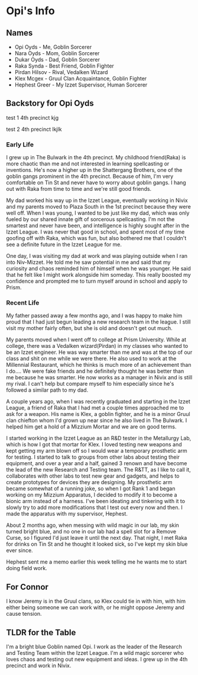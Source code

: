 # Opi's Info

## Names

* Opi Oyds - Me, Goblin Sorcerer
* Nara Oyds - Mom, Goblin Sorcerer
* Dukar Oyds - Dad, Goblin Sorcerer
* Raka Synda - Best Friend, Goblin Fighter
* Pirdan Hilsov - Rival, Vedalken Wizard
* Klex Mcgex - Gruul Clan Acquaintance, Goblin Fighter
* Hephest Greer - My Izzet Supervisor, Human Sorcerer

## Backstory for Opi Oyds

test 1 4th precinct kjg

test 2 4th precinct lkjlk
### Early Life

I grew up in The Bulwark in the 4th precinct. My childhood friend(Raka) is more chaotic than me and not interested in learning spellcasting or inventions. He's now a higher up in the Shattergang Brothers, one of the goblin gangs prominent in the 4th precinct. Because of him, I'm very comfortable on Tin St and never have to worry about goblin gangs. I hang out with Raka from time to time and we're still good friends.

My dad worked his way up in the Izzet League, eventually working in Nivix and my parents moved to Plaza South in the 1st precinct because they were well off. When I was young, I wanted to be just like my dad, which was only fueled by our shared innate gift of sorcerous spellcasting. I'm not the smartest and never have been, and intelligence is highly sought after in the Izzet League. I was never that good in school, and spent most of my time goofing off with Raka, which was fun, but also bothered me that I couldn't see a definite future in the Izzet League for me.

One day, I was visiting my dad at work and was playing outside when I ran into Niv-Mizzet. He told me he saw potential in me and said that my curiosity and chaos reminded him of himself when he was younger.
He said that he felt like I might work alongside him someday. This really boosted my confidence and prompted me to turn myself around in school and apply to Prism.

### Recent Life

My father passed away a few months ago, and I was happy to make him proud that I had just begun leading a new research team in the league. I still visit my mother fairly often, but she is old and doesn't get out much.

My parents moved when I went off to college at Prism University. While at college, there was a Vedalken wizard(Pirdan) in my classes who wanted to be an Izzet engineer. He was way smarter than me and was at the top of our class and shit on me while we were there. He also used to work at the Millennial Restaurant, which he thinks is much more of an achievement than I do.... We were fake friends and he definitely thought he was better than me because he was smarter. He now works as a manager in Nivix and is still my rival. I can't help but compare myself to him especially since he's followed a similar path to my dad.

A couple years ago, when I was recently graduated and starting in the Izzet League, a friend of Raka that I had met a couple times approached me to ask for a weapon. His name is Klex, a goblin fighter, and he is a minor Gruul clan chiefton whom I'd grown up near since he also lived in The Bulwark. I helped him get a hold of a Mizzium Mortar and we are on good terms.

I started working in the Izzet League as an R&D tester in the Metallurgy Lab, which is how I got that mortar for Klex. I loved testing new weapons and kept getting my arm blown off so I would wear a temporary prosthetic arm for testing. I started to talk to groups from other labs about testing their equipment, and over a year and a half, gained 3 renown and have become the lead of the new Research and Testing team. The R&TT, as I like to call it, collaborates with other labs to test new gear and gadgets, and helps to create prototypes for devices they are designing. My prosthetic arm became somewhat of a running joke, so when I got Rank 1 and began working on my Mizzium Apparatus, I decided to modify it to become a bionic arm instead of a harness. I've been ideating and tinkering with it to slowly try to add more modifications that I test out every now and then. I made the apparatus with my supervisor, Hephest.

About 2 months ago, when messing with wild magic in our lab, my skin turned bright blue, and no one in our lab had a spell slot for a Remove Curse, so I figured I'd just leave it until the next day. That night, I met Raka for drinks on Tin St and he thought it looked sick, so I've kept my skin blue ever since.

Hephest sent me a memo earlier this week telling me he wants me to start doing field work.

## For Connor

I know Jeremy is in the Gruul clans, so Klex could tie in with him, with him either being someone we can work with, or he might oppose Jeremy and cause tension.

## TLDR for the Table

I'm a bright blue Goblin named Opi. I work as the leader of the Research and Testing Team within the Izzet League. I'm a wild magic sorcerer who loves chaos and testing out new equipment and ideas. I grew up in the 4th precinct and work in Nivix.
